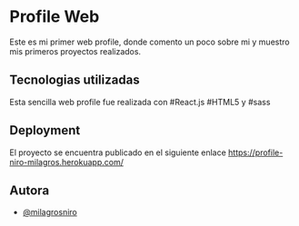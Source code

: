 
# Profile Web

Este es mi primer web profile, donde comento un poco sobre mi y muestro mis primeros proyectos realizados. 
## Tecnologias utilizadas
Esta sencilla web profile fue realizada con #React.js #HTML5 y #sass

## Deployment

El proyecto se encuentra publicado en el siguiente enlace https://profile-niro-milagros.herokuapp.com/

  
## Autora

- [@milagrosniro](https://github.com/milagrosniro)

  

    
